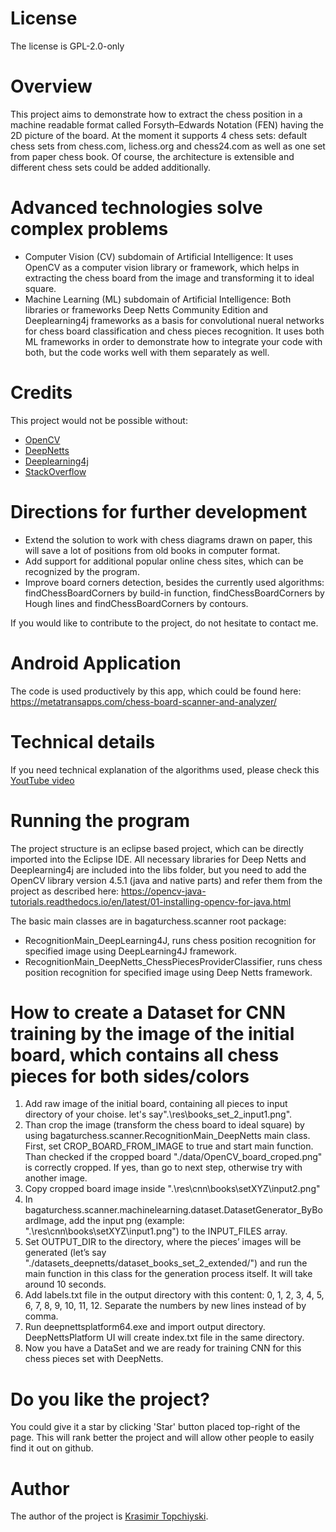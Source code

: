 # License

The license is GPL-2.0-only

# Overview

This project aims to demonstrate how to extract the chess position in a machine readable format called Forsyth–Edwards Notation (FEN) having the 2D picture of the board.
At the moment it supports 4 chess sets: default chess sets from chess.com, lichess.org and chess24.com as well as one set from paper chess book. Of course, the architecture is extensible and different chess sets could be added additionally.

# Advanced technologies solve complex problems
 - Computer Vision (CV) subdomain of Artificial Intelligence: It uses OpenCV as a computer vision library or framework, which helps in extracting the chess board from the image and transforming it to ideal square.
 - Machine Learning (ML) subdomain of Artificial Intelligence: Both libraries or frameworks Deep Netts Community Edition and Deeplearning4j frameworks as a basis for convolutional nueral networks for chess board classification and chess pieces recognition. It uses both ML frameworks in order to demonstrate how to integrate your code with both, but the code works well with them separately as well.

# Credits

This project would not be possible without:
  -  [OpenCV](https://opencv.org/)
  -  [DeepNetts](https://www.deepnetts.com/)
  -  [Deeplearning4j](https://deeplearning4j.org/)
  -  [StackOverflow](https://stackoverflow.com/)

# Directions for further development
  -  Extend the solution to work with chess diagrams drawn on paper, this will save a lot of positions from old books in computer format.
  -  Add support for additional popular online chess sites, which can be recognized by the program.
  -  Improve board corners detection, besides the currently used algorithms: findChessBoardCorners by build-in function, findChessBoardCorners by Hough lines and findChessBoardCorners by contours.

If you would like to contribute to the project, do not hesitate to contact me.

# Android Application

The code is used productively by this app, which could be found here: https://metatransapps.com/chess-board-scanner-and-analyzer/

# Technical details

If you need technical explanation of the algorithms used, please check this [YoutTube video](https://youtu.be/PS5xAGx89mU)

# Running the program

The project structure is an eclipse based project, which can be directly imported into the Eclipse IDE.
All necessary libraries for Deep Netts and Deeplearning4j are included into the libs folder, but you need to add the OpenCV library version 4.5.1 (java and native parts) and refer them from the project as described here: https://opencv-java-tutorials.readthedocs.io/en/latest/01-installing-opencv-for-java.html

The basic main classes are in bagaturchess.scanner root package:
 - RecognitionMain_DeepLearning4J, runs chess position recognition for specified image using DeepLearning4J framework. 
 - RecognitionMain_DeepNetts_ChessPiecesProviderClassifier, runs chess position recognition for specified image using Deep Netts framework. 

# How to create a Dataset for CNN training by the image of the initial board, which contains all chess pieces for both sides/colors
1.	Add raw image of the initial board, containing all pieces to input directory of your choise. let's say".\res\books_set_2_input1.png".
2. 	Than crop the image (transform the chess board to ideal square) by using bagaturchess.scanner.RecognitionMain_DeepNetts main class. First, set CROP_BOARD_FROM_IMAGE to true and start main function. Than checked if the cropped board "./data/OpenCV_board_croped.png" is correctly cropped. If yes, than go to next step, otherwise try with another image.
3.	Copy cropped board image inside ".\res\cnn\books\setXYZ\input2.png"
4.	In bagaturchess.scanner.machinelearning.dataset.DatasetGenerator_ByBoardImage, add the input png (example: ".\res\cnn\books\setXYZ\input1.png") to the INPUT_FILES array.
5.	Set OUTPUT_DIR to the directory, where the pieces’ images will be generated (let’s say "./datasets_deepnetts/dataset_books_set_2_extended/") and run the main function in this class for the generation process itself. It will take around 10 seconds.
6.	Add labels.txt file in the output directory with this content: 0, 1, 2, 3, 4, 5, 6, 7, 8, 9, 10, 11, 12. Separate the numbers by new lines instead of by comma.
7.	Run deepnettsplatform64.exe and import output directory. DeepNettsPlatform UI will create index.txt file in the same directory.
8.	Now you have a DataSet and we are ready for training CNN for this chess pieces set with DeepNetts.


# Do you like the project?

You could give it a star by clicking 'Star' button placed top-right of the page.
This will rank better the project and will allow other people to easily find it out on github.

# Author

The author of the project is <a href="https://www.linkedin.com/in/topchiyski/">Krasimir Topchiyski</a>.
